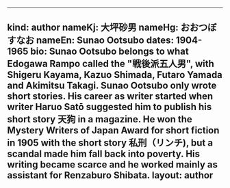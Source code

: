 ---
 kind: author
 nameKj: 大坪砂男
 nameHg: おおつぼ すなお
 nameEn: Sunao Ootsubo
 dates: 1904-1965
 bio: Sunao Ootsubo belongs to what Edogawa Rampo called the "戦後派五人男", with Shigeru Kayama, Kazuo Shimada, Futaro Yamada and Akimitsu Takagi. Sunao Ootsubo only wrote short stories. His career as writer started when writer Haruo Satō suggested him to publish his short story 天狗 in a magazine. He won the Mystery Writers of Japan Award for short fiction in 1905 with the short story 私刑（リンチ), but a scandal made him fall back into poverty. His writing became scarce and he worked mainly as assistant for Renzaburo Shibata.
 layout: author
 ---